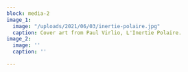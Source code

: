 ```yaml
---
block: media-2
image_1:
  image: "/uploads/2021/06/03/inertie-polaire.jpg"
  caption: Cover art from Paul Virlio, L'Inertie Polaire.
image_2:
  image: ''
  caption: ''

---
```

